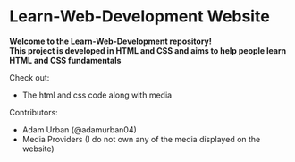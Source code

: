 # Learn-Web-Development Website

**Welcome to the Learn-Web-Development repository!  
This project is developed in HTML and CSS and aims to help people learn HTML and CSS fundamentals**

Check out:
- The html and css code along with media


Contributors:
- Adam Urban (@adamurban04)
- Media Providers (I do not own any of the media displayed on the website)

